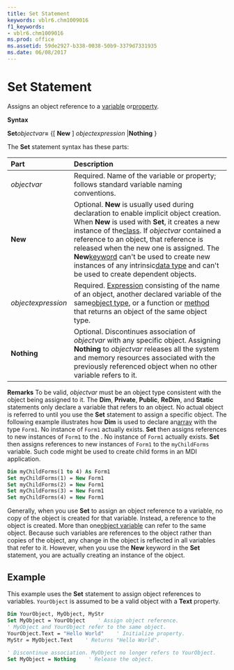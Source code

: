 ```yaml
---
title: Set Statement
keywords: vblr6.chm1009016
f1_keywords:
- vblr6.chm1009016
ms.prod: office
ms.assetid: 59de2927-b338-0038-50b9-3379d7331935
ms.date: 06/08/2017
---
```



# Set Statement

Assigns an object reference to a [variable](vbe-glossary.md) or[property](vbe-glossary.md).

 **Syntax**

 **Set**_objectvar_**=** {[ **New** ] _objectexpression_ |**Nothing** }

The  **Set** statement syntax has these parts:


|**Part**|**Description**|
|:-----|:-----|
| _objectvar_|Required. Name of the variable or property; follows standard variable naming conventions.|
|**New**|Optional.  **New** is usually used during declaration to enable implicit object creation. When **New** is used with **Set**, it creates a new instance of the[class](vbe-glossary.md). If  _objectvar_ contained a reference to an object, that reference is released when the new one is assigned. The **New**[keyword](vbe-glossary.md) can't be used to create new instances of any intrinsic[data type](vbe-glossary.md) and can't be used to create dependent objects.|
| _objectexpression_|Required. [Expression](vbe-glossary.md) consisting of the name of an object, another declared variable of the same[object type](vbe-glossary.md), or a function or [method](vbe-glossary.md) that returns an object of the same object type.|
|**Nothing**|Optional. Discontinues association of  _objectvar_ with any specific object. Assigning **Nothing** to _objectvar_ releases all the system and memory resources associated with the previously referenced object when no other variable refers to it.|

 **Remarks**
To be valid,  _objectvar_ must be an object type consistent with the object being assigned to it.
The  **Dim**, **Private**, **Public**, **ReDim**, and **Static** statements only declare a variable that refers to an object. No actual object is referred to until you use the **Set** statement to assign a specific object.
The following example illustrates how  **Dim** is used to declare an[array](vbe-glossary.md) with the type `Form1`. No instance of  `Form1` actually exists. **Set** then assigns references to new instances of `Form1` to the . No instance of `Form1` actually exists. **Set** then assigns references to new instances of `Form1` to the `myChildForms` variable. Such code might be used to create child forms in an MDI application.



```vb
Dim myChildForms(1 to 4) As Form1 
Set myChildForms(1) = New Form1 
Set myChildForms(2) = New Form1 
Set myChildForms(3) = New Form1 
Set myChildForms(4) = New Form1 

```

Generally, when you use  **Set** to assign an object reference to a variable, no copy of the object is created for that variable. Instead, a reference to the object is created. More than one[object variable](vbe-glossary.md) can refer to the same object. Because such variables are references to the object rather than copies of the object, any change in the object is reflected in all variables that refer to it. However, when you use the **New** keyword in the **Set** statement, you are actually creating an instance of the object.

## Example

This example uses the  **Set** statement to assign object references to variables. `YourObject` is assumed to be a valid object with a **Text** property.


```vb
Dim YourObject, MyObject, MyStr 
Set MyObject = YourObject    ' Assign object reference. 
' MyObject and YourObject refer to the same object. 
YourObject.Text = "Hello World"    ' Initialize property. 
MyStr = MyObject.Text    ' Returns "Hello World". 
 
' Discontinue association. MyObject no longer refers to YourObject. 
Set MyObject = Nothing    ' Release the object. 

```


